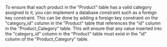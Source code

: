 To ensure that each product in the "Product" table has a valid category assigned to it, you can implement a database constraint such as a foreign key constraint. This can be done by adding a foreign key constraint on the "category_id" column in the "Product" table that references the "id" column in the "Product_Category" table. This will ensure that any value inserted into the "category_id" column in the "Product" table must exist in the "id" column of the "Product_Category" table.